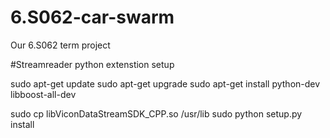 # 6.S062-car-swarm
Our 6.S062 term project

#Streamreader python extenstion setup

sudo apt-get update
sudo apt-get upgrade
sudo apt-get install python-dev libboost-all-dev

sudo cp libViconDataStreamSDK_CPP.so /usr/lib
sudo python setup.py install